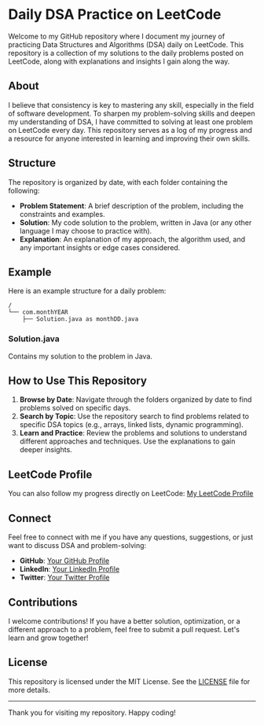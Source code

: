 # Daily DSA Practice on LeetCode

Welcome to my GitHub repository where I document my journey of practicing Data Structures and Algorithms (DSA) daily on LeetCode. This repository is a collection of my solutions to the daily problems posted on LeetCode, along with explanations and insights I gain along the way.

## About

I believe that consistency is key to mastering any skill, especially in the field of software development. To sharpen my problem-solving skills and deepen my understanding of DSA, I have committed to solving at least one problem on LeetCode every day. This repository serves as a log of my progress and a resource for anyone interested in learning and improving their own skills.

## Structure

The repository is organized by date, with each folder containing the following:

- **Problem Statement**: A brief description of the problem, including the constraints and examples.
- **Solution**: My code solution to the problem, written in Java (or any other language I may choose to practice with).
- **Explanation**: An explanation of my approach, the algorithm used, and any important insights or edge cases considered.

## Example

Here is an example structure for a daily problem:

```
/
└── com.monthYEAR
    ├── Solution.java as monthDD.java
```


### Solution.java

Contains my solution to the problem in Java.

## How to Use This Repository

1. **Browse by Date**: Navigate through the folders organized by date to find problems solved on specific days.
2. **Search by Topic**: Use the repository search to find problems related to specific DSA topics (e.g., arrays, linked lists, dynamic programming).
3. **Learn and Practice**: Review the problems and solutions to understand different approaches and techniques. Use the explanations to gain deeper insights.

## LeetCode Profile

You can also follow my progress directly on LeetCode: [My LeetCode Profile](https://leetcode.com/u/adittya-jain)

## Connect

Feel free to connect with me if you have any questions, suggestions, or just want to discuss DSA and problem-solving:

- **GitHub**: [Your GitHub Profile](https://github.com/adittya-jain)
- **LinkedIn**: [Your LinkedIn Profile](https://www.linkedin.com/in/adittyajain)
- **Twitter**: [Your Twitter Profile](https://twitter.com/Adityajain_1510)

## Contributions

I welcome contributions! If you have a better solution, optimization, or a different approach to a problem, feel free to submit a pull request. Let's learn and grow together!

## License

This repository is licensed under the MIT License. See the [LICENSE](LICENSE) file for more details.

---

Thank you for visiting my repository. Happy coding!